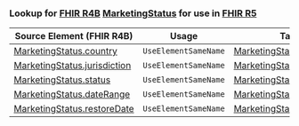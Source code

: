 ### Lookup for [FHIR R4B](https://hl7.org/fhir/R4B/) [MarketingStatus](https://hl7.org/fhir/R4B/MarketingStatus.html) for use in [FHIR R5](https://hl7.org/fhir/R5/)

| Source Element (FHIR R4B) | Usage | Target |
| -------------- | ----- | ------ |
| [MarketingStatus.country](https://hl7.org/fhir/R4B/MarketingStatus.html#resource) | `UseElementSameName` | [MarketingStatus.country](https://hl7.org/fhir/R5/MarketingStatus.html#resource) |
| [MarketingStatus.jurisdiction](https://hl7.org/fhir/R4B/MarketingStatus.html#resource) | `UseElementSameName` | [MarketingStatus.jurisdiction](https://hl7.org/fhir/R5/MarketingStatus.html#resource) |
| [MarketingStatus.status](https://hl7.org/fhir/R4B/MarketingStatus.html#resource) | `UseElementSameName` | [MarketingStatus.status](https://hl7.org/fhir/R5/MarketingStatus.html#resource) |
| [MarketingStatus.dateRange](https://hl7.org/fhir/R4B/MarketingStatus.html#resource) | `UseElementSameName` | [MarketingStatus.dateRange](https://hl7.org/fhir/R5/MarketingStatus.html#resource) |
| [MarketingStatus.restoreDate](https://hl7.org/fhir/R4B/MarketingStatus.html#resource) | `UseElementSameName` | [MarketingStatus.restoreDate](https://hl7.org/fhir/R5/MarketingStatus.html#resource) |
